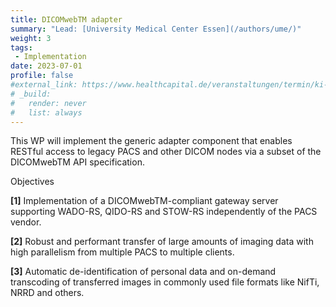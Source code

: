 ```yaml
---
title: DICOMwebTM adapter
summary: "Lead: [University Medical Center Essen](/authors/ume/)"
weight: 3
tags:
 - Implementation
date: 2023-07-01
profile: false
#external_link: https://www.healthcapital.de/veranstaltungen/termin/ki-in-der-radiologie/
# _build:
#   render: never
#   list: always
---
```

This WP will implement the generic adapter component that enables RESTful access to legacy PACS and other DICOM nodes via a subset of the DICOMwebTM API specification.

Objectives

**[1]** Implementation of a DICOMwebTM-compliant gateway server supporting WADO-RS, QIDO-RS and STOW-RS independently of the PACS vendor.

**[2]** Robust and performant transfer of large amounts of imaging data with high parallelism from multiple PACS to multiple clients.

**[3]** Automatic de-identification of personal data and on-demand transcoding of transferred images in commonly used file formats like NifTi, NRRD and others.
